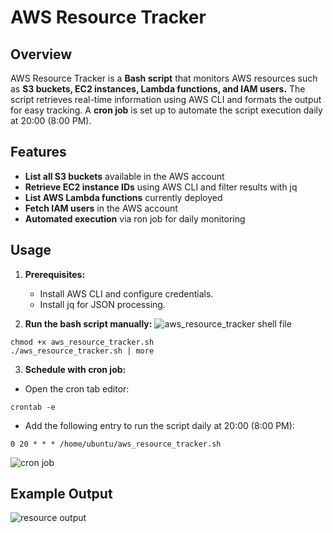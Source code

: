 # AWS Resource Tracker

## Overview 
AWS Resource Tracker is a __Bash script__ that monitors AWS resources such as __S3 buckets, EC2 instances, Lambda functions, and IAM users.__ The script retrieves real-time information using AWS CLI and formats the output for easy tracking. A __cron job__ is set up to automate the script execution daily at 20:00 (8:00 PM).

## Features
* __List all S3 buckets__ available in the AWS account 
* __Retrieve EC2 instance IDs__ using AWS CLI and filter results with jq
* __List AWS Lambda functions__ currently deployed
* __Fetch IAM users__ in the AWS account
* __Automated execution__ via ron job for daily monitoring

## Usage
1. __Prerequisites:__
    * Install AWS CLI and configure credentials.
    * Install jq for JSON processing.

2. __Run the bash script manually:__
![aws_resource_tracker shell file](https://github.com/user-attachments/assets/4519be77-710c-4f58-9245-18e325552f5e)

```
chmod +x aws_resource_tracker.sh
./aws_resource_tracker.sh | more
```

3. __Schedule with cron job:__
* Open the cron tab editor:
```
crontab -e
```
* Add the following entry to run the script daily at 20:00 (8:00 PM):
```
0 20 * * * /home/ubuntu/aws_resource_tracker.sh
```
![cron job](https://github.com/user-attachments/assets/d68a41dc-0a6c-4e5c-b37c-5112ef3dd135)


  ## Example Output
![resource output](https://github.com/user-attachments/assets/c1f072be-93ea-4b3c-9e17-8bcffcff87b6)


